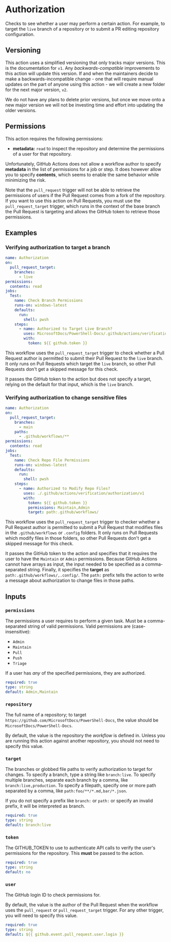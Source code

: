 # Authorization

Checks to see whether a user may perform a certain action. For example, to target the `live` branch
of a repository or to submit a PR editing repository configuration.

## Versioning

This action uses a simplified versioning that only tracks major versions. This is the documentation
for `v1`. Any _backwards-compatible_ improvements to this action will update this version. If and
when the maintainers decide to make a backwards-incompatible change - one that will require manual
updates on the part of anyone using this action - we will create a new folder for the next major
version, `v2`.

We do not have any plans to delete prior versions, but once we move onto a new major version we will
not be investing time and effort into updating the older versions.

## Permissions

This action requires the following permissions:

- **metadata:** `read` to inspect the repository and determine the permissions of a user for that
  repository.

Unfortunately, GitHub Actions does not allow a workflow author to specify **metadata** in the list
of permissions for a job or step. It does however allow you to specify **contents**, which seems to
enable the same behavior while minimizing the risk.

Note that the `pull_request` trigger will not be able to retrieve the permissions of users if the
Pull Request comes from a fork of the repository. If you want to use this action on Pull Requests,
you must use the `pull_request_target` trigger, which runs in the context of the base branch the
Pull Request is targeting and allows the GitHub token to retrieve those permissions.

## Examples

### Verifying authorization to target a branch

```yaml
name: Authorization
on:
  pull_request_target:
    branches:
      - live
permissions:
  contents: read
jobs:
  Test:
    name: Check Branch Permissions
    runs-on: windows-latest
    defaults:
      run:
        shell: pwsh
    steps:
      - name: Authorized to Target Live Branch?
        uses: MicrosoftDocs/PowerShell-Docs/.github/actions/verification/authorization/v1@main
        with:
          token: ${{ github.token }}
```

This workflow uses the `pull_request_target` trigger to check whether a Pull Request author is
permitted to submit their Pull Request to the `live` branch. It only runs on Pull Requests which
target the `live` branch, so other Pull Requests don't get a skipped message for this check.

It passes the GitHub token to the action but does not specify a target, relying on the default for
that input, which is the `live` branch.

### Verifying authorization to change sensitive files

```yaml
name: Authorization
on:
  pull_request_target:
    branches:
      - main
    paths:
      - .github/workflows/**
permissions:
  contents: read
jobs:
  Test:
    name: Check Repo File Permissions
    runs-on: windows-latest
    defaults:
      run:
        shell: pwsh
    steps:
      - name: Authorized to Modify Repo Files?
        uses: ./.github/actions/verification/authorization/v1
        with:
          token: ${{ github.token }}
          permissions: Maintain,Admin
          target: path:.github/workflows/
```

This workflow uses the `pull_request_target` trigger to checker whether a Pull Request author is
permitted to submit a Pull Request that modifies files in the `.github/workflows` or `.config`
folders. It only runs on Pull Requests which modify files in those folders, so other Pull Requests
don't get a skipped message for this check.

It passes the GitHub token to the action and specifies that it requires the user to have the
`Maintain` or `Admin` permissions. Because GitHub Actions cannot have arrays as input, the input
needed to be specified as a comma-separated string. Finally, it specifies the **target** as
`path:.github/workflows/,.config/`. The `path:` prefix tells the action to write a message about
authorization to change files in those paths.

## Inputs

### `permissions`

The permissions a user requires to perform a given task. Must be a comma-separated string of valid
permissions. Valid permissions are (case-insensitive):

- `Admin`
- `Maintain`
- `Pull`
- `Push`
- `Triage`

If a user has _any_ of the specified permissions, they are authorized.

```yaml
required: true
type: string
default: Admin,Maintain
```

### `repository`

The full name of a repository; to target `https://github.com/MicrosoftDocs/PowerShell-Docs`, the
value should be `MicrosoftDocs/PowerShell-Docs`.

By default, the value is the repository the _workflow_ is defined in. Unless you are running this
action against another repository, you should not need to specify this value.

### `target`

The branches or globbed file paths to verify authorization to target for changes. To specify a
branch, type a string like `branch:live`. To specify multiple branches, separate each branch by a
comma, like `branch:live,production`. To specify a filepath, specify one or more path separated by a
comma, like `path:foo/**/*.md,bar/*.json`.

If you do not specify a prefix like `branch:` or `path:` or specify an invalid prefix, it will be
interpreted as branch.

```yaml
required: true
type: string
default: branch:live
```

### `token`

The GITHUB_TOKEN to use to authenticate API calls to verify the user's permissions for the
repository. This **must** be passed to the action.

```yaml
required: true
type: string
default: no
```

### `user`

The GitHub login ID to check permissions for.

By default, the value is the author of the Pull Request when the workflow uses the `pull_request` or
`pull_request_target` trigger. For any other trigger, you will need to specify this value.

```yaml
required: true
type: string
default: ${{ github.event.pull_request.user.login }}
```
